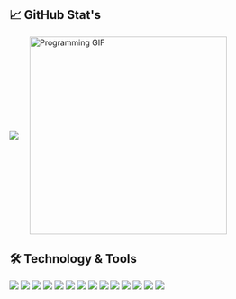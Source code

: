 ## 📈 GitHub Stat's
<div style="display: flex; align-items: center;">
    <a href="https://github.com/ronaldomachado403">
        <img src="https://github-profile-summary-cards.vercel.app/api/cards/repos-per-language?username=oronaldo403&theme=radical" style="margin-right: 20px;">
    </a>
    <img src="https://i.giphy.com/media/v1.Y2lkPTc5MGI3NjExd2p6bGVyMzYxc281N3Ztejl5cWUzYmJ3aDg2OXZ2Nm05bTRnMzNkaSZlcD12MV9pbnRlcm5hbF9naWZfYnlfaWQmY3Q9dg/NvllqO5qwAM7qLRCXT/giphy.gif" width="350" alt="Programming GIF">
</div>

## 🛠 Technology & Tools
![](https://img.shields.io/badge/OS-Linux-informational?style=flat&logo=linux&labelColor=181818&logoColor=white&color=050F2C)
![](https://img.shields.io/badge/Editor-LunarVim-informational?style=flat&logo=vim&labelColor=181818&logoColor=white&color=050F2C)
![](https://img.shields.io/badge/Code-Rust-informational?style=flat&logo=rust&labelColor=181818&logoColor=white&color=050F2C)
![](https://img.shields.io/badge/Code-Java-informational?style=flat&logo=java&labelColor=181818&logoColor=white&color=050F2C)
![](https://img.shields.io/badge/Code-Go-informational?style=flat&logo=go&labelColor=181818&logoColor=white&color=050F2C)
![](https://img.shields.io/badge/Code-Lua-informational?style=flat&logo=lua&labelColor=181818&logoColor=white&color=050F2C)
![](https://img.shields.io/badge/Framework-Spring_Boot-informational?style=flat&logo=spring&labelColor=181818&logoColor=white&color=050F2C)
![](https://img.shields.io/badge/Web-Django-informational?style=flat&logo=django&labelColor=181818&logoColor=white&color=050F2C)
![](https://img.shields.io/badge/Web-Flask-informational?style=flat&logo=flask&labelColor=181818&logoColor=white&color=050F2C)
![](https://img.shields.io/badge/Code-Javascript-informational?style=flat&logo=javascript&labelColor=181818&logoColor=white&color=050F2C)
![](https://img.shields.io/badge/Shell-Bash-informational?style=flat&logo=gnu-bash&&labelColor=181818&logoColor=white&color=050F2C)
![](https://img.shields.io/badge/Tools-Git-informational?style=flat&logo=git&labelColor=181818&logoColor=white&color=050F2C)
![](https://img.shields.io/badge/Tools-PostgreSQL-informational?style=flat&logo=postgresql&labelColor=181818&logoColor=white&color=050F2C)
![](https://img.shields.io/badge/Tools-MySQL-informational?style=flat&logo=mysql&labelColor=181818&logoColor=white&color=050F2C)


